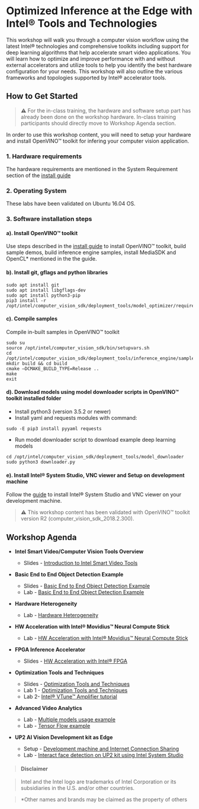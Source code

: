 # Optimized Inference at the Edge with Intel® Tools and Technologies 
This workshop will walk you through a computer vision workflow using the latest Intel® technologies and comprehensive toolkits including support for deep learning algorithms that help accelerate smart video applications. You will learn how to optimize and improve performance with and without external accelerators and utilize tools to help you identify the best hardware configuration for your needs. This workshop will also outline the various frameworks and topologies supported by Intel® accelerator tools. 

## How to Get Started
   
> :warning: For the in-class training, the hardware and software setup part has already been done on the workshop hardware. In-class training participants should directly move to Workshop Agenda section. 

In order to use this workshop content, you will need to setup your hardware and install OpenVINO™ toolkit for infering your computer vision application.  
### 1. Hardware requirements
The hardware requirements are mentioned in the System Requirement section of the [install guide](https://software.intel.com/en-us/articles/OpenVINO-Install-Linux)

### 2. Operating System
These labs have been validated on Ubuntu 16.04 OS. 

### 3. Software installation steps
#### a). Install OpenVINO™ toolkit 
Use steps described in the [install guide](https://software.intel.com/en-us/articles/OpenVINO-Install-Linux)
to install OpenVINO™ toolkit, build sample demos, build inference engine samples, install MediaSDK and OpenCL* mentioned in the the guide. 

#### b). Install git, gflags and python libraries
	sudo apt install git
	sudo apt install libgflags-dev
	sudo apt install python3-pip
    pip3 install -r /opt/intel/computer_vision_sdk/deployment_tools/model_optimizer/requirements_caffe.txt

#### c). Compile samples
Compile in-built samples in OpenVINO™ toolkit 

	sudo su
	source /opt/intel/computer_vision_sdk/bin/setupvars.sh
	cd /opt/intel/computer_vision_sdk/deployment_tools/inference_engine/samples/
	mkdir build && cd build
	cmake –DCMAKE_BUILD_TYPE=Release ..
	make 
	exit

#### d). Download models using model downloader scripts in OpenVINO™ toolkit installed folder
   - Install python3 (version 3.5.2 or newer) 
   - Install yaml and requests modules with command:

	sudo -E pip3 install pyyaml requests
   
   - Run model downloader script to download example deep learning models
  		
	cd /opt/intel/computer_vision_sdk/deployment_tools/model_downloader
	sudo python3 downloader.py

#### e). Install Intel® System Studio, VNC viewer and Setup on development machine

Follow the [guide](./up2-vision-kit/setup_intel_system_studio.md) to install Intel® System Studio and VNC viewer on your development machine.
	
> :warning: This workshop content has been validated with OpenVINO™ toolkit version R2 (computer_vision_sdk_2018.2.300). 

		
## Workshop Agenda
* **Intel Smart Video/Computer Vision Tools Overview**
  - Slides - [Introduction to Intel Smart Video Tools](./presentations/01-Introduction-to-Intel-Smart-Video-Tools.pdf)

* **Basic End to End Object Detection Example**
  - Slides - [Basic End to End Object Detection Example](./presentations/02-Basic-End-to-End-Object-Detection-Example.pdf)
  - Lab - [Basic End to End Object Detection Example](./object-detection/README.md)

* **Hardware Heterogeneity**
  - Lab - [Hardware Heterogeneity](./hardware-heterogeneity/README.md)

* **HW Acceleration with Intel® Movidius™ Neural Compute Stick**
  - Lab - [HW Acceleration with Intel® Movidius™ Neural Compute Stick](./HW-Acceleration-with-Movidious-NCS/README.md) 
  
* **FPGA Inference Accelerator**
  - Slides - [HW Acceleration with Intel® FPGA](./presentations/04-HW-Acceleration-with-FPGA.pdf)

* **Optimization Tools and Techniques** 
  - Slides - [Optimization Tools and Techniques](/presentations/04_05_Optimization_and_advanced_analytics.pdf)
  - Lab 1 - [Optimization Tools and Techniques](./optimization-tools-and-techniques/README.md)
  - Lab 2- [Intel® VTune™ Amplifier tutorial](./optimization-tools-and-techniques/README_VTune.md)
  
* **Advanced Video Analytics**
  - Lab - [Multiple models usage example](./advanced-video-analytics/multiple_models.md)
  - Lab - [Tensor Flow example](./advanced-video-analytics/tensor_flow.md)
  
* **UP2 AI Vision Development kit as Edge**
  - Setup - [Development machine and Internet Connection Sharing](./up2-vision-kit/dev_machine_setup.md)
  - Lab - [Interact face detection on UP2 kit using Intel System Studio](./up2-vision-kit/interact-face-detection.md)
  
> #### Disclaimer

> Intel and the Intel logo are trademarks of Intel Corporation or its subsidiaries in the U.S. and/or other countries. 
 
> *Other names and brands may be claimed as the property of others
